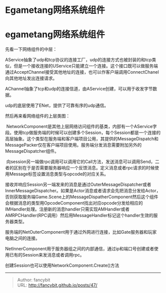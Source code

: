 # Egametang网络系统组件

<div class="header"><h1 class="single-title animate__animated animate__pulse animate__faster">egametang网络系统组件</h1></div>

<div class="content" id="content"><p>先看一下网络组件的中层：</p><!-- raw HTML omitted --><p>AService抽象了udp和tcp协议的连接工厂，udp的连接方式也被封装的和tcp类似，但是一个接收连接的UService只能建立一个连接。这个接口既可以做服务端通过AcceptChannel接受其他地址的连接，也可以作客户端调用ConnectChanel向其他地址发出连接请求。</p><p>AChannel抽象了tcp和udp的连接信道，由AService创建，可以用于收发字节数据。</p><p>udp的底层使用了ENet，提供了可靠有序的udp通信。</p><p></p><p>然后再来看网络组件的上层类图：</p><p><!-- raw HTML omitted --></p><p></p><p>&nbsp;NetworkComponent是其他上层网络访问组件的基类，内部有一个AService字段。使用tcp做服务端的时候可以创建多个Session，每个Session都是一个连接的高层抽象。这个类型在服务端和客户端项目公用，其提供的MessageDispatch和MessagePacker仅在客户端项目使用。服务端分发消息需要附加另外的MessageDispatcher组件。</p><p>&nbsp;向session另一端做rpc调用可以调用它的Call方法，发送消息可以调用Send，二者的区别在于是否需要服务器响应一个反馈消息。定义消息或者rpc请求的时候使用Message标签设置消息类型与opcode的对应关系。</p><p>接收并响应Session另一端发来的消息是通过OuterMessageDispatcher或者InnerMessageDispatcher。如果是Actor消息或者请求会先把消息分发给Actor，否则获取服务端Game.Scene上的MessageDispatherComponent然后这个组件会根据消息的类型用OpcodeComponent找出对应opcode分发给相应的IMHandler处理。注册新的消息handler只需实现AMHandler或者AMRPCHandler(RPC调用）然后用MessageHandler标记这个handler生效的服务器类型。</p><p>服务端的NetOuterComponent用于通过外网进行连接，比如Gate服务器和玩家电脑之间的连接。</p><p>NetInnerComponent用于服务器组之间的内部通信，通过ip和端口号创建或者使用已有的Session来发消息或者调用rpc。</p><p>创建Session也可以使用NetworkComponent.Create()方法</p><p></p><!-- raw HTML omitted --></div>



---

> Author: fancybit  
> URL: http://fancybit.github.io/posts/47/  

